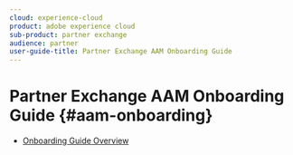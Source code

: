 ```yaml
---
cloud: experience-cloud
product: adobe experience cloud
sub-product: partner exchange
audience: partner
user-guide-title: Partner Exchange AAM Onboarding Guide
---
```


# Partner Exchange AAM Onboarding Guide {#aam-onboarding}

+ [Onboarding Guide Overview](overview.md)
